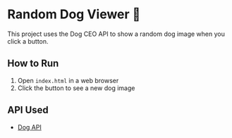 # Random Dog Viewer 🐶

This project uses the Dog CEO API to show a random dog image when you click a button.

## How to Run
1. Open `index.html` in a web browser
2. Click the button to see a new dog image

## API Used
- [Dog API](https://dog.ceo/dog-api/)
